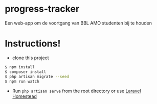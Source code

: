 # progress-tracker
Een web-app om de voortgang van BBL AMO studenten bij te houden

# Instructions!

  - clone this project

  ```sh
$ npm install
$ composer install
$ php artisan migrate --seed
$ npm run watch
```
* Run `php artisan serve` from the root directory or use [Laravel Homestead](https://laravel.com/docs/master/homestead)

